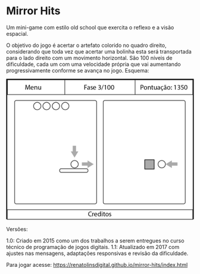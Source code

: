 # Mirror Hits

Um mini-game com estilo old school que exercita o reflexo e a visão espacial.

O objetivo do jogo é acertar o artefato colorido no quadro direito, considerando que toda vez que acertar uma bolinha esta será transportada para o lado direito com um movimento horizontal. São 100 níveis de dificuldade, cada um com uma velocidade própria que vai aumentando progressivamente conforme se avança no jogo. Esquema:

![Esquema de funcionamento do jogo](schema.png?raw=true "Esquema do Mirror Hits")

Versões:

1.0: Criado em 2015 como um dos trabalhos a serem entregues no curso técnico de programação de jogos digitais. 
1.1: Atualizado em 2017 com ajustes nas mensagens, adaptações responsivas e revisão da dificuldade.

Para jogar acesse: https://renatolinsdigital.github.io/mirror-hits/index.html


